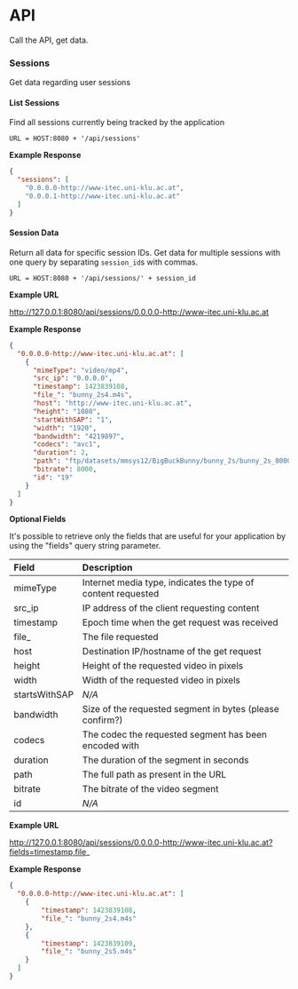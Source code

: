 # API

Call the API, get data.

### Sessions

Get data regarding user sessions

#### List Sessions
Find all sessions currently being tracked by the application

`URL = HOST:8080 + '/api/sessions'`

**Example Response**
````json
{
  "sessions": [
    "0.0.0.0-http://www-itec.uni-klu.ac.at", 
    "0.0.0.1-http://www-itec.uni-klu.ac.at"
  ]
}
````

#### Session Data
Return all data for specific session IDs. Get data for multiple sessions with one query by separating `session_id`s with commas.

`URL = HOST:8080 + '/api/sessions/' + session_id`

**Example URL**

http://127.0.0.1:8080/api/sessions/0.0.0.0-http://www-itec.uni-klu.ac.at

**Example Response**
````json
{
  "0.0.0.0-http://www-itec.uni-klu.ac.at": [
    {
      "mimeType": "video/mp4",
      "src_ip": "0.0.0.0",
      "timestamp": 1423839108,
      "file_": "bunny_2s4.m4s",
      "host": "http://www-itec.uni-klu.ac.at",
      "height": "1080",
      "startWithSAP": "1",
      "width": "1920",
      "bandwidth": "4219897",
      "codecs": "avc1",
      "duration": 2,
      "path": "ftp/datasets/mmsys12/BigBuckBunny/bunny_2s/bunny_2s_8000kbit/bunny_2s4.m4s",
      "bitrate": 8000,
      "id": "19"
    }
  ]
}
````

**Optional Fields**

It's possible to retrieve only the fields that are useful for your application by using the "fields" query string parameter.

Field			| Description
:--------------	| :---------- 
mimeType		| Internet media type, indicates the type of content requested
src_ip			| IP address of the client requesting content
timestamp		| Epoch time when the get request was received
file_			| The file requested
host			| Destination IP/hostname of the get request
height			| Height of the requested video in pixels
width			| Width of the requested video in pixels
startsWithSAP	| *N/A*
bandwidth		| Size of the requested segment in bytes (please confirm?)
codecs			| The codec the requested segment has been encoded with
duration		| The duration of the segment in seconds
path			| The full path as present in the URL
bitrate			| The bitrate of the video segment
id				| *N/A*

**Example URL**

http://127.0.0.1:8080/api/sessions/0.0.0.0-http://www-itec.uni-klu.ac.at?fields=timestamp,file_

**Example Response**
````json
{
  "0.0.0.0-http://www-itec.uni-klu.ac.at": [
	{
		"timestamp": 1423839108,
		"file_": "bunny_2s4.m4s"
    },
    {
		"timestamp": 1423839109,
		"file_": "bunny_2s5.m4s"
    }
  ]
}
````
